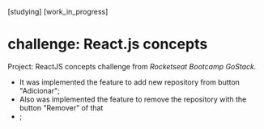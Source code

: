 [studying] [work_in_progress]

# challenge: React.js concepts

Project: ReactJS concepts challenge from *_Rocketseat Bootcamp GoStack._*

* It was implemented the feature to add new repository from button "Adicionar";
* Also was implemented the feature to remove the repository with the button "Remover" of that <li>;
